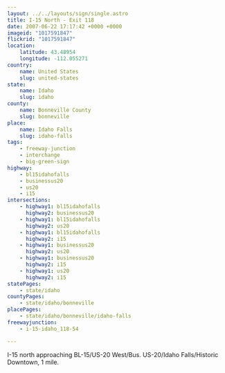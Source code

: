 ```yaml
---
layout: ../../layouts/sign/single.astro
title: I-15 North - Exit 118
date: 2007-06-22 17:17:42 +0000 +0000
imageid: "1017591847"
flickrid: "1017591847"
location:
    latitude: 43.48954
    longitude: -112.055271
country:
    name: United States
    slug: united-states
state:
    name: Idaho
    slug: idaho
county:
    name: Bonneville County
    slug: bonneville
place:
    name: Idaho Falls
    slug: idaho-falls
tags:
    - freeway-junction
    - interchange
    - big-green-sign
highway:
    - bl15idahofalls
    - businessus20
    - us20
    - i15
intersections:
    - highway1: bl15idahofalls
      highway2: businessus20
    - highway1: bl15idahofalls
      highway2: us20
    - highway1: bl15idahofalls
      highway2: i15
    - highway1: businessus20
      highway2: us20
    - highway1: businessus20
      highway2: i15
    - highway1: us20
      highway2: i15
statePages:
    - state/idaho
countyPages:
    - state/idaho/bonneville
placePages:
    - state/idaho/bonneville/idaho-falls
freewayjunction:
    - i-15-idaho_118-54

---
```

I-15 north approaching BL-15/US-20 West/Bus. US-20/Idaho Falls/Historic Downtown, 1 mile.